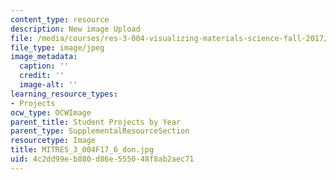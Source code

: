 ```yaml
---
content_type: resource
description: New image Upload
file: /media/courses/res-3-004-visualizing-materials-science-fall-2017/4c2dd99eb880d86e555048f8ab2aec71_MITRES_3_004F17_6_don.jpg
file_type: image/jpeg
image_metadata:
  caption: ''
  credit: ''
  image-alt: ''
learning_resource_types:
- Projects
ocw_type: OCWImage
parent_title: Student Projects by Year
parent_type: SupplementalResourceSection
resourcetype: Image
title: MITRES_3_004F17_6_don.jpg
uid: 4c2dd99e-b880-d86e-5550-48f8ab2aec71
---
```

